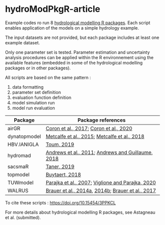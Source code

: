 # hydroModPkgR-article

Example codes ro run 8 [hydrological modelling R packages](https://CRAN.R-project.org/view=Hydrology).
Each script enables application of the models on a simple hydrology example.

The input datasets are not provided, but each package includes at least one example dataset.

Only one parameter set is tested. Parameter estimation and uncertainty analysis procedures can be applied within the R environnement using the available features (embedded in some of the hydrological modelling packages or in other packages).

All scripts are based on the same pattern :

1. data formatting
2. parameter set definition
3. evaluation function definition
4. model simulation run
5. model run evaluation


Package      | Package references |
|---         |---         |
airGR        | [Coron et al., 2017](https://doi.org/10.1016/j.envsoft.2017.05.002); [Coron et al., 2020](https://doi.org/10.15454/EX11NA) |
dynatopmodel | [Metcalfe et al., 2015](https://doi.org/10.1016/j.envsoft.2015.06.010); [Metcalfe et al., 2018](https://cran.r-project.org/package=dynatopmodel)|
HBV.IANIGLA  | [Toum, 2019](https://CRAN.R-project.org/package=HBV.IANIGLA)
hydromad     | [Andrews et al., 2011](https://doi.org/10.1016/j.envsoft.2011.04.006); [Andrews and Guillaume, 2018](http://hydromad.catchment.org/)|
sacsmaR      | [Taner, 2019](https://github.com/tanerumit/sacsmaR)|
topmodel     | [Buytaert, 2018](https://CRAN.R-project.org/package=topmodel)|
TUWmodel     | [Parajka et al., 2007](https://doi.org/10.1002/hyp.6253); [Viglione and Parajka, 2020](https://CRAN.R-project.org/package=TUWmodel) |
WALRUS       | [Brauer et al., 2014a](https://doi.org/10.5194/gmd-7-2313-2014), [2014b](https://doi.org/10.5194/hess-18-4007-2014); [Brauer et al., 2017](https://github.com/ClaudiaBrauer/WALRUS) |

To cite these scripts : https://doi.org/10.15454/3PPKCL 

For more details about hydrological modelling R packages, see Astagneau et al. (submitted).


